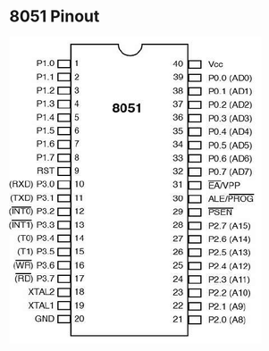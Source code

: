 # 8051 Pinout

![This is a alt text.](https://github.com/DennisLin0125/8051/blob/main/8051_pin_diagram.jpg)